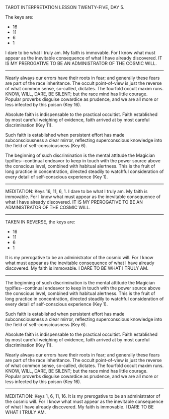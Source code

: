 TAROT INTERPRETATION
LESSON TWENTY-FIVE, DAY 5.

The keys are:

- 16
- 11
-  6
-  1

I dare to be what I truly am. My faith is immovable. For I know what must appear as the inevitable consequence of what I have already discovered. IT IS MY PREROGATIVE TO BE AN ADMINISTRATOR OF THE COSMIC WILL.

---

Nearly always our errors have their roots in fear; and generally these fears are part of the race inheritance. The occult point-of-view is just the reverse of what common sense, so-called, dictates. The fourfold occult maxim runs. KNOW, WILL, DARE, BE SILENT; but the race mind has little courage. Popular proverbs disguise cowardice as prudence, and we are all more or less infected by this poison (Key 16).

Absolute faith is indispensable to the practical occultist. Faith established by most careful weighing of evidence, faith arrived at by most careful discrimination (Key 11).

Such faith is established when persistent effort has made subconsciousness a clear mirror, reflecting superconscious knowledge into the field of self-consciousness (Key 6).

The beginning of such discrimination is the mental attitude the Magician typifies--continual endeavor to keep in touch with the power source above the conscious level, combined with habitual alertness. This is the fruit of long practice in concentration, directed steadily to watchful consideration of every detail of self-conscious experience (Key 1).

---

MEDITATION: Keys 16, 11, 6, 1. I dare to be what I truly am. My faith is immovable. For I know what must appear as the inevitable consequence of what I have already discovered. IT IS MY PREROGATIVE TO BE AN ADMINISTRATOR OF THE COSMIC WILL.

---

TAKEN IN REVERSE, the keys are:

- 16
- 11
-  6
-  1

It is my prerogative to be an administrator of the cosmic will. For I know what must appear as the inevitable consequence of what I have already discovered. My faith is immovable. I DARE TO BE WHAT I TRULY AM.

---

The beginning of such discrimination is the mental attitude the Magician typifies--continual endeavor to keep in touch with the power source above the conscious level, combined with habitual alertness. This is the fruit of long practice in concentration, directed steadily to watchful consideration of every detail of self-conscious experience (Key 1).

Such faith is established when persistent effort has made subconsciousness a clear mirror, reflecting superconscious knowledge into the field of self-consciousness (Key 6).

Absolute faith is indispensable to the practical occultist. Faith established by most careful weighing of evidence, faith arrived at by most careful discrimination (Key 11).

Nearly always our errors have their roots in fear; and generally these fears are part of the race inheritance. The occult point-of-view is just the reverse of what common sense, so-called, dictates. The fourfold occult maxim runs. KNOW, WILL, DARE, BE SILENT; but the race mind has little courage. Popular proverbs disguise cowardice as prudence, and we are all more or less infected by this poison (Key 16).

---

MEDITATION: Keys 1, 6, 11, 16. It is my prerogative to be an administrator of the cosmic will. For I know what must appear as the inevitable consequence of what I have already discovered. My faith is immovable. I DARE TO BE WHAT I TRULY AM.
